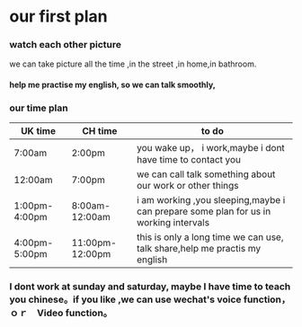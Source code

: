 # our first plan

### watch each other picture 
  we can take picture all the time ,in the street ,in home,in bathroom.

#### help me practise my english, so we can talk smoothly,

### our time plan

| UK time            |CH time           | to do                                                                                    |
|    ---             |   ---            |----                                                                                      |
|   7:00am           |    2:00pm        |    you wake up， i work,maybe i dont have time to contact you                            |
|   12:00am          |    7:00pm        |     we can call talk something  about our work or other things                           |
|   1:00pm-4:00pm    |    8:00am-12:00am| i am working ,you sleeping,maybe i can prepare some plan for us in working intervals     |
|   4:00pm-5:00pm    |    11:00pm-12:00pm   |     this is only a long time we can use,  talk share,help me practis my english      |


### I dont work at sunday and saturday, maybe I have time to teach you chinese。if you like ,we can use wechat's voice function，ｏｒ　Video function。


